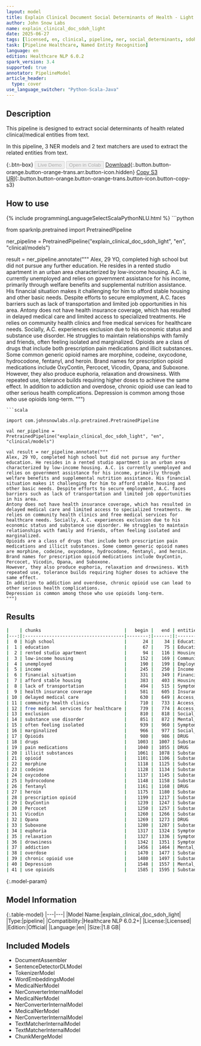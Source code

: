 ```yaml
---
layout: model
title: Explain Clinical Document Social Determinants of Health - Light
author: John Snow Labs
name: explain_clinical_doc_sdoh_light
date: 2025-06-27
tags: [licensed, en, clinical, pipeline, ner, social_determinants, sdoh]
task: [Pipeline Healthcare, Named Entity Recognition]
language: en
edition: Healthcare NLP 6.0.2
spark_version: 3.4
supported: true
annotator: PipelineModel
article_header:
  type: cover
use_language_switcher: "Python-Scala-Java"
---
```


## Description

This pipeline is designed to extract social determinants of health related clinical/medical entities from text. 

In this pipeline, 3 NER models and 2 text matchers are used to extract the related entities from text.

{:.btn-box}
<button class="button button-orange" disabled>Live Demo</button>
<button class="button button-orange" disabled>Open in Colab</button>
[Download](https://s3.amazonaws.com/auxdata.johnsnowlabs.com/clinical/models/explain_clinical_doc_sdoh_light_en_6.0.2_3.4_1751054059446.zip){:.button.button-orange.button-orange-trans.arr.button-icon.hidden}
[Copy S3 URI](s3://auxdata.johnsnowlabs.com/clinical/models/explain_clinical_doc_sdoh_light_en_6.0.2_3.4_1751054059446.zip){:.button.button-orange.button-orange-trans.button-icon.button-copy-s3}

## How to use



<div class="tabs-box" markdown="1">
{% include programmingLanguageSelectScalaPythonNLU.html %}
```python

from sparknlp.pretrained import PretrainedPipeline

ner_pipeline = PretrainedPipeline("explain_clinical_doc_sdoh_light", "en", "clinical/models")

result = ner_pipeline.annotate("""
Alex, 29 YO, completed high school but did not pursue any further education. He resides in a rented studio apartment in an urban area characterized by low-income housing. A.C. is currently unemployed and relies on government assistance for his income, primarily through welfare benefits and supplemental nutrition assistance. His financial situation makes it challenging for him to afford stable housing and other basic needs. Despite efforts to secure employment, A.C. faces barriers such as lack of transportation and limited job opportunities in his area.
Antony does not have health insurance coverage, which has resulted in delayed medical care and limited access to specialized treatments. He relies on community health clinics and free medical services for healthcare needs. Socially, A.C. experiences exclusion due to his economic status and substance use disorder. He struggles to maintain relationships with family and friends, often feeling isolated and marginalized.
Opioids are a class of drugs that include both prescription pain medications and illicit substances. Some common generic opioid names are morphine, codeine, oxycodone, hydrocodone, fentanyl, and heroin. Brand names for prescription opioid medications include OxyContin, Percocet, Vicodin, Opana, and Suboxone.
However, they also produce euphoria, relaxation and drowsiness. With repeated use, tolerance builds requiring higher doses to achieve the same effect.
In addition to addiction and overdose, chronic opioid use can lead to other serious health complications. 
Depression is common among those who use opioids long-term. 
""")

```
```scala

import com.johnsnowlabs.nlp.pretrained.PretrainedPipeline

val ner_pipeline = PretrainedPipeline("explain_clinical_doc_sdoh_light", "en", "clinical/models")

val result = ner_pipeline.annotate("""
Alex, 29 YO, completed high school but did not pursue any further education. He resides in a rented studio apartment in an urban area characterized by low-income housing. A.C. is currently unemployed and relies on government assistance for his income, primarily through welfare benefits and supplemental nutrition assistance. His financial situation makes it challenging for him to afford stable housing and other basic needs. Despite efforts to secure employment, A.C. faces barriers such as lack of transportation and limited job opportunities in his area.
Antony does not have health insurance coverage, which has resulted in delayed medical care and limited access to specialized treatments. He relies on community health clinics and free medical services for healthcare needs. Socially, A.C. experiences exclusion due to his economic status and substance use disorder. He struggles to maintain relationships with family and friends, often feeling isolated and marginalized.
Opioids are a class of drugs that include both prescription pain medications and illicit substances. Some common generic opioid names are morphine, codeine, oxycodone, hydrocodone, fentanyl, and heroin. Brand names for prescription opioid medications include OxyContin, Percocet, Vicodin, Opana, and Suboxone.
However, they also produce euphoria, relaxation and drowsiness. With repeated use, tolerance builds requiring higher doses to achieve the same effect.
In addition to addiction and overdose, chronic opioid use can lead to other serious health complications. 
Depression is common among those who use opioids long-term. 
""")

```
</div>

## Results

```bash
|    | chunks                               |   begin |   end | entities         |
|---:|:-------------------------------------|--------:|------:|:-----------------|
|  0 | high school                          |      24 |    34 | Education        |
|  1 | education                            |      67 |    75 | Education        |
|  2 | rented studio apartment              |      94 |   116 | Housing          |
|  3 | low-income housing                   |     152 |   169 | Community_Safety |
|  4 | unemployed                           |     190 |   199 | Employment       |
|  5 | income                               |     245 |   250 | Income           |
|  6 | financial situation                  |     331 |   349 | Financial_Status |
|  7 | afford stable housing                |     383 |   403 | Housing          |
|  8 | lack of transportation               |     494 |   515 | Symptom          |
|  9 | health insurance coverage            |     581 |   605 | Insurance_Status |
| 10 | delayed medical care                 |     630 |   649 | Access_To_Care   |
| 11 | community health clinics             |     710 |   733 | Access_To_Care   |
| 12 | free medical services for healthcare |     739 |   774 | Access_To_Care   |
| 13 | exclusion                            |     810 |   818 | Social_Exclusion |
| 14 | substance use disorder               |     851 |   872 | Mental_Health    |
| 15 | often feeling isolated               |     939 |   960 | Symptom          |
| 16 | marginalized                         |     966 |   977 | Social_Exclusion |
| 17 | Opioids                              |     980 |   986 | DRUG             |
| 18 | drugs                                |    1003 |  1007 | Substance_Use    |
| 19 | pain medications                     |    1040 |  1055 | DRUG             |
| 20 | illicit substances                   |    1061 |  1078 | Substance_Use    |
| 21 | opioid                               |    1101 |  1106 | Substance_Use    |
| 22 | morphine                             |    1118 |  1125 | Substance_Use    |
| 23 | codeine                              |    1128 |  1134 | Substance_Use    |
| 24 | oxycodone                            |    1137 |  1145 | Substance_Use    |
| 25 | hydrocodone                          |    1148 |  1158 | Substance_Use    |
| 26 | fentanyl                             |    1161 |  1168 | DRUG             |
| 27 | heroin                               |    1175 |  1180 | Substance_Use    |
| 28 | prescription opioid                  |    1199 |  1217 | Substance_Use    |
| 29 | OxyContin                            |    1239 |  1247 | Substance_Use    |
| 30 | Percocet                             |    1250 |  1257 | Substance_Use    |
| 31 | Vicodin                              |    1260 |  1266 | Substance_Use    |
| 32 | Opana                                |    1269 |  1273 | DRUG             |
| 33 | Suboxone                             |    1280 |  1287 | Substance_Use    |
| 34 | euphoria                             |    1317 |  1324 | Symptom          |
| 35 | relaxation                           |    1327 |  1336 | Symptom          |
| 36 | drowsiness                           |    1342 |  1351 | Symptom          |
| 37 | addiction                            |    1456 |  1464 | Mental_Health    |
| 38 | overdose                             |    1470 |  1477 | Substance_Use    |
| 39 | chronic opioid use                   |    1480 |  1497 | Substance_Use    |
| 40 | Depression                           |    1548 |  1557 | Mental_Health    |
| 41 | use opioids                          |    1585 |  1595 | Substance_Use    |
```

{:.model-param}
## Model Information

{:.table-model}
|---|---|
|Model Name:|explain_clinical_doc_sdoh_light|
|Type:|pipeline|
|Compatibility:|Healthcare NLP 6.0.2+|
|License:|Licensed|
|Edition:|Official|
|Language:|en|
|Size:|1.8 GB|

## Included Models

- DocumentAssembler
- SentenceDetectorDLModel
- TokenizerModel
- WordEmbeddingsModel
- MedicalNerModel
- NerConverterInternalModel
- MedicalNerModel
- NerConverterInternalModel
- MedicalNerModel
- NerConverterInternalModel
- TextMatcherInternalModel
- TextMatcherInternalModel
- ChunkMergeModel